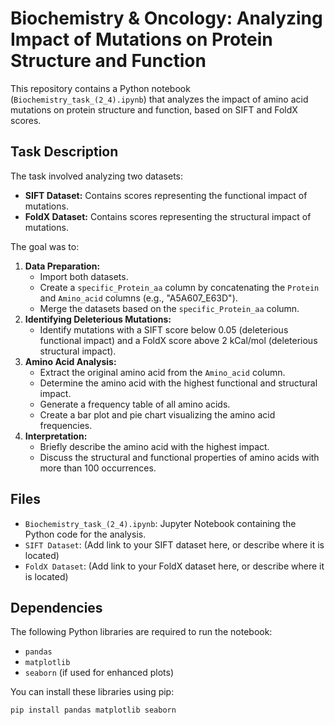 # Biochemistry & Oncology: Analyzing Impact of Mutations on Protein Structure and Function

This repository contains a Python notebook (`Biochemistry_task_(2_4).ipynb`) that analyzes the impact of amino acid mutations on protein structure and function, based on SIFT and FoldX scores.

## Task Description

The task involved analyzing two datasets:

* **SIFT Dataset:** Contains scores representing the functional impact of mutations.
* **FoldX Dataset:** Contains scores representing the structural impact of mutations.

The goal was to:

1.  **Data Preparation:**
    * Import both datasets.
    * Create a `specific_Protein_aa` column by concatenating the `Protein` and `Amino_acid` columns (e.g., "A5A607_E63D").
    * Merge the datasets based on the `specific_Protein_aa` column.
2.  **Identifying Deleterious Mutations:**
    * Identify mutations with a SIFT score below 0.05 (deleterious functional impact) and a FoldX score above 2 kCal/mol (deleterious structural impact).
3.  **Amino Acid Analysis:**
    * Extract the original amino acid from the `Amino_acid` column.
    * Determine the amino acid with the highest functional and structural impact.
    * Generate a frequency table of all amino acids.
    * Create a bar plot and pie chart visualizing the amino acid frequencies.
4.  **Interpretation:**
    * Briefly describe the amino acid with the highest impact.
    * Discuss the structural and functional properties of amino acids with more than 100 occurrences.

## Files

* `Biochemistry_task_(2_4).ipynb`: Jupyter Notebook containing the Python code for the analysis.
* `SIFT Dataset`: (Add link to your SIFT dataset here, or describe where it is located)
* `FoldX Dataset`: (Add link to your FoldX dataset here, or describe where it is located)

## Dependencies

The following Python libraries are required to run the notebook:

* `pandas`
* `matplotlib`
* `seaborn` (if used for enhanced plots)

You can install these libraries using pip:

```bash
pip install pandas matplotlib seaborn
